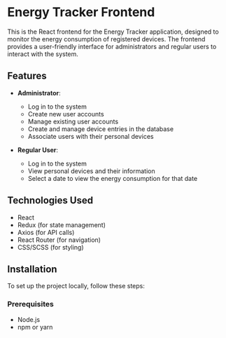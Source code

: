 # Energy Tracker Frontend

This is the React frontend for the Energy Tracker application, designed to monitor the energy consumption of registered devices. The frontend provides a user-friendly interface for administrators and regular users to interact with the system.

## Features

- **Administrator**:
  - Log in to the system
  - Create new user accounts
  - Manage existing user accounts
  - Create and manage device entries in the database
  - Associate users with their personal devices

- **Regular User**:
  - Log in to the system
  - View personal devices and their information
  - Select a date to view the energy consumption for that date

## Technologies Used

- React
- Redux (for state management)
- Axios (for API calls)
- React Router (for navigation)
- CSS/SCSS (for styling)

## Installation

To set up the project locally, follow these steps:

### Prerequisites

- Node.js
- npm or yarn
